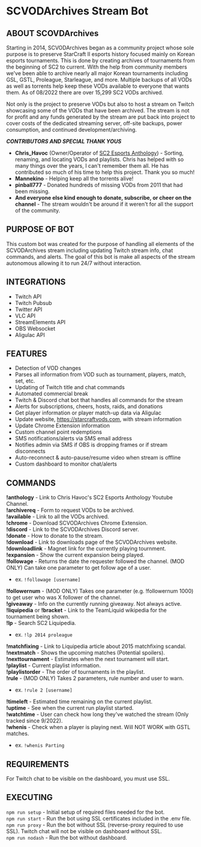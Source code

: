 # SCVODArchives Stream Bot

## ABOUT SCOVDArchives
Starting in 2014, SCVODArchives began as a community project whose sole purpose is to preserve StarCraft II esports history focused mainly on Korean esports tournaments. This is done by creating archives of tournaments from the beginning of SC2 to current. With the help from community members we've been able to archive nearly all major Korean tournaments including GSL, GSTL, Proleague, Starleague, and more. Multiple backups of all VODs as well as torrents help keep these VODs available to everyone that wants them. As of 08/2022 there are over 15,299 SC2 VODs archived.

Not only is the project to preserve VODs but also to host a stream on Twitch showcasing some of the VODs that have been archived. The stream is not for profit and any funds generated by the stream are put back into project to cover costs of the dedicated streaming server, off-site backups, power consumption, and continued development/archiving.

_**CONTRIBUTORS AND SPECIAL THANK YOUS**_
* **Chris_Havoc** (Owner/Operator of [SC2 Esports Anthology](https://www.youtube.com/c/SC2EsportsAnthology)) - Sorting, renaming, and locating VODs and playlists. Chris has helped with so many things over the years, I can't remember them all. He has contributed so much of his time to help this project. Thank you so much!
* **Mannekino** - Helping keep all the torrents alive!
* **pinball777** - Donated hundreds of missing VODs from 2011 that had been missing.
* **And everyone else kind enough to donate, subscribe, or cheer on the channel** - The stream wouldn't be around if it weren't for all the support of the community. 

## PURPOSE OF BOT
This custom bot was created for the purpose of handling all elements of the SCVODArchives stream including updating Twitch stream info, chat commands, and alerts. The goal of this bot is make all aspects of the stream autonomous allowing it to run 24/7 without interaction.

## INTEGRATIONS
* Twitch API
* Twitch Pubsub
* Twitter API
* VLC API
* StreamElements API
* OBS Websocket
* Aligulac API

## FEATURES
* Detection of VOD changes
* Parses all information from VOD such as tournament, players, match, set, etc.
* Updating of Twitch title and chat commands
* Automated commercial break
* Twitch & Discord chat bot that handles all commands for the stream
* Alerts for subscriptions, cheers, hosts, raids, and donations
* Get player information or player match-up data via Aligulac
* Update website, https://starcraftvods.com, with stream information
* Update Chrome Extension information
* Custom channel point redemptions
* SMS notifications/alerts via SMS email address
* Notifies admin via SMS if OBS is dropping frames or if stream disconnects
* Auto-reconnect & auto-pause/resume video when stream is offline
* Custom dashboard to monitor chat/alerts

## COMMANDS
**!anthology** - Link to Chris Havoc's SC2 Esports Anthology Youtube Channel.  
**!archivereq** - Form to request VODs to be archived.  
**!available** - Link to all the VODs archived.  
**!chrome** - Download SCVODArchives Chrome Extension.  
**!discord** - Link to the SCVODArchives Discord server.  
**!donate** - How to donate to the stream.  
**!download** - Link to downloads page of the SCVODArchives website.  
**!downloadlink** - Magnet link for the currently playing tournment.  
**!expansion** - Show the current expansion being played.  
**!followage** - Returns the date the requester followed the channel. (MOD ONLY) Can take one parameter to get follow age of a user.
* ex. `!followage [username]`  

**!followernum** - (MOD ONLY) Takes one parameter (e.g. !followernum 1000) to get user who was X follower of the channel.  
**!giveaway** - Info on the currently running giveaway. Not always active.  
**!liquipedia** or **!bracket** - Link to the TeamLiquid wikipedia for the tournament being shown.  
**!lp** - Search SC2 Liquipedia.
* ex. `!lp 2014 proleague`  

**!matchfixing** - Link to Liquipedia article about 2015 matchfixing scandal.  
**!nextmatch** - Shows the upcoming matches (Potential spoilers).  
**!nexttournament** - Estimates when the next tournament will start.  
**!playlist** - Current playlist information.  
**!playlistorder** - The order of tournaments in the playlist.  
**!rule** - (MOD ONLY) Takes 2 parameters, rule number and user to warn.
* ex. `!rule 2 [username]`  
 
**!timeleft** - Estimated time remaining on the current playlist.  
**!uptime** - See when the current run playlist started.  
**!watchtime** - User can check how long they've watched the stream (Only tracked since 9/2022).  
**!whenis** - Check when a player is playing next. Will NOT WORK with GSTL matches.  
* ex. `!whenis Parting`

## REQUIREMENTS
For Twitch chat to be visible on the dashboard, you must use SSL.

## EXECUTING
`npm run setup` - Initial setup of required files needed for the bot.  
`npm run start` - Run the bot using SSL certificates included in the .env file.  
`npm run proxy` - Run the bot without SSL (reverse-proxy required to use SSL). Twitch chat will not be visible on dashboard without SSL.  
`npm run nodash` - Run the bot without dashboard.

